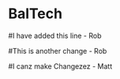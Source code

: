 # BalTech

#I have added this line - Rob 

#This is another change - Rob

#I canz make Changezez - Matt
